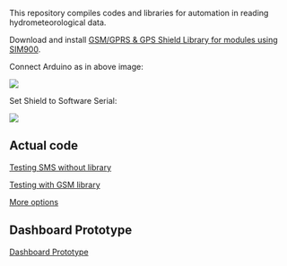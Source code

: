 This repository compiles codes and libraries for automation in reading hydrometeorological data.

Download and install [GSM/GPRS & GPS Shield Library for modules using SIM900](https://github.com/MarcoMartines/GSM-GPRS-GPS-Shield).

Connect Arduino as in above image:

<img src="https://dirceup.github.io/remote_hydrometeorological_monitoring_system/Wiring-SIM900-GSM-GPRS-Shield-with-Arduino-UNO.png" />

Set Shield to Software Serial:

<img src="https://dirceup.github.io/remote_hydrometeorological_monitoring_system/serial.png" />

## Actual code

[Testing SMS without library](https://github.com/dirceup/remote_hydrometeorological_monitoring_system/blob/master/testing_sms.ino)

[Testing with GSM library](https://github.com/dirceup/remote_hydrometeorological_monitoring_system/blob/master/GSM_GPRSLibrary_SMS.ino)

[More options](https://github.com/Seeed-Studio/GPRS_SIM900)

## Dashboard Prototype

[Dashboard Prototype](https://dirceup.github.io/remote_hydrometeorological_monitoring_system/dashboard/)
